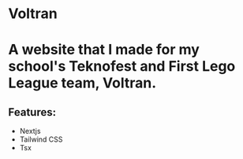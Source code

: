 # Voltran

# A website that I made for my school's Teknofest and First Lego League team, Voltran. 

## Features:
- Nextjs
- Tailwind CSS
- Tsx
